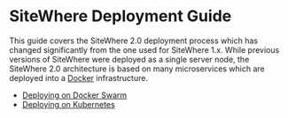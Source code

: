 # SiteWhere Deployment Guide

This guide covers the SiteWhere 2.0 deployment process which has changed
significantly from the one used for SiteWhere 1.x. While previous versions
of SiteWhere were deployed as a single server node, the SiteWhere 2.0
architecture is based on many microservices which are deployed into a
[Docker](https://www.docker.com/) infrastructure.

* [Deploying on Docker Swarm](./docker.md)
* [Deploying on Kubernetes](./kubernetes.md)
